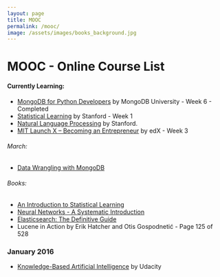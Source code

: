 ```yaml
---
layout: page
title: MOOC
permalink: /mooc/
image: /assets/images/books_background.jpg
---
```


# MOOC - Online Course List

#### Currently Learning: 
- [MongoDB for Python Developers](https://university.mongodb.com/courses/M101P/about) by MongoDB University - Week 6 - Completed
- [Statistical Learning](https://lagunita.stanford.edu/courses/HumanitiesSciences/StatLearning/Winter2016/about) by Stanford - Week 1
- [Natural Language Processing](https://www.coursera.org/course/nlp) by Stanford.
- [MIT Launch X – Becoming an Entrepreneur](https://www.edx.org/course/becoming-entrepreneur-mitx-launch-x) by edX - Week 3

###### March:
- [Data Wrangling with MongoDB](https://www.udacity.com/courses/ud032)

###### Books:
- [An Introduction to Statistical Learning](http://www-bcf.usc.edu/~gareth/ISL/)
- [Neural Networks - A Systematic Introduction](http://page.mi.fu-berlin.de/rojas/neural/)
- [Elasticsearch: The Definitive Guide](https://www.elastic.co/guide/en/elasticsearch/guide/current/index.html)
- Lucene in Action by Erik Hatcher and Otis Gospodnetić - Page 125 of 528


### January 2016
- [Knowledge-Based Artificial Intelligence](https://www.udacity.com/course/knowledge-based-ai-cognitive-systems--ud409) by Udacity

